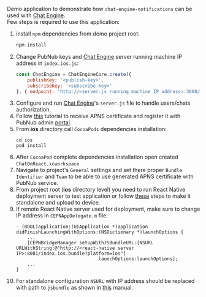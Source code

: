 Demo application to demonstrate how `chat-engine-notifications` can be used with [Chat Engine](https://chat-engine-docs.surge.sh/docs/).  
Few steps is required to use this application:  
1. install `npm` dependencies from demo project root:  
    ```bash
    npm install
    ```  
2. Change  PubNub keys and [Chat Engine](https://chat-engine-docs.surge.sh/docs/) server running machine IP address in `index.ios.js`:  
    ```js
    const ChatEngine = ChatEngineCore.create({
        publishKey: '<publish-key>',
        subscribeKey: '<subscribe-key>'
    }, { endpoint: 'http://<server.js running machine IP address>:3000/insecure' });
    ```
2. Configure and run  [Chat Engine](https://chat-engine-docs.surge.sh/docs/)'s `server.js` file to handle users/chats authorization.  
3. Follow [this](https://www.pubnub.com/docs/ios-objective-c/mobile-gateway#APNS_Prerequisites) tutorial to receive APNS certificate and register it with PubNub admin [portal](https://admin.pubnub.com).
4. From **ios** directory call `CocoaPods` dependencies installation:  
    ```bas
    cd ios
    pod install
    ```  
5. After `CocoaPod` complete dependencies installation open created `ChatOnReact.xcworkspace`  
6. Navigate to project's `General` settings and set there proper `Bundle Identifier` and `Team` to be able to use generated APNS certificate with PubNub service.
7. From project root (**ios** directory level) you need to run React Native deployment server to test application or follow [these](https://github.com/pubnub/chat-engine-push-notifications/wiki/integration#standalone) steps to make it standalone and upload to device.  
8. If remote React Native server used for deployment, make sure to change IP address in `CEPNAppDelegate.m` file:  
    ```objc
    - (BOOL)application:(UIApplication *)application didFinishLaunchingWithOptions:(NSDictionary *)launchOptions {
        ...
        [CEPNBridgeManager setupWithJSBundleURL:[NSURL URLWithString:@"http://<react-native server IP>:8081/index.ios.bundle?platform=ios"]
                                  launchOptions:launchOptions];
        ...
    }
    ```
9. For standalone configuration `NSURL` with IP address should be replaced with path to `jsbundle` as shown in [this](https://github.com/pubnub/chat-engine-push-notifications/wiki/integration#standalone) manual.